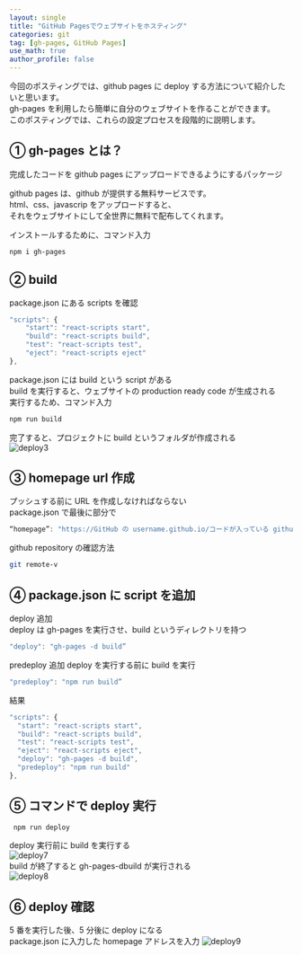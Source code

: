 ```yaml
---
layout: single
title: "GitHub Pagesでウェブサイトをホスティング"
categories: git
tag: [gh-pages, GitHub Pages]
use_math: true
author_profile: false
---
```


今回のポスティングでは、github pages に deploy する方法について紹介したいと思います。  
gh-pages を利用したら簡単に自分のウェブサイトを作ることができます。  
このポスティングでは、これらの設定プロセスを段階的に説明します。

## ① gh-pages とは？

完成したコードを github pages にアップロードできるようにするパッケージ

github pages は、github が提供する無料サービスです。  
html、css、javascrip をアップロードすると、  
それをウェブサイトにして全世界に無料で配布してくれます。

インストールするために、コマンド入力

```bash
npm i gh-pages
```

## ② build

package.json にある scripts を確認

```javascript
"scripts": {
    "start": "react-scripts start",
    "build": "react-scripts build",
    "test": "react-scripts test",
    "eject": "react-scripts eject"
},
```

package.json には build という script がある  
build を実行すると、ウェブサイトの production ready code が生成される  
実行するため、コマンド入力

```bash
npm run build
```

完了すると、プロジェクトに build というフォルダが作成される  
![deploy3]({{site.url}}/images/deploy/deploy3.png)

## ③ homepage url 作成

プッシュする前に URL を作成しなければならない  
package.json で最後に部分で

```javascript
“homepage”: "https://GitHub の username.github.io/コードが入っている github repository"
```

github repository の確認方法

```bash
git remote-v
```

## ④ package.json に script を追加

deploy 追加  
deploy は gh-pages を実行させ、build というディレクトリを持つ

```javascript
"deploy": "gh-pages -d build”
```

predeploy 追加
deploy を実行する前に build を実行

```javascript
"predeploy": "npm run build”
```

結果

```javascript
"scripts": {
  "start": "react-scripts start",
  "build": "react-scripts build",
  "test": "react-scripts test",
  "eject": "react-scripts eject",
  "deploy": "gh-pages -d build",
  "predeploy": "npm run build"
},
```

## ⑤ コマンドで deploy 実行

```bash
 npm run deploy
```

deploy 実行前に build を実行する  
![deploy7]({{site.url}}/images/deploy/deploy7.png)  
build が終了すると gh-pages-dbuild が実行される  
![deploy8]({{site.url}}/images/deploy/deploy8.png)

## ⑥ deploy 確認

5 番を実行した後、5 分後に deploy になる  
package.json に入力した homepage アドレスを入力
![deploy9]({{site.url}}/images/deploy/deploy9.png)
